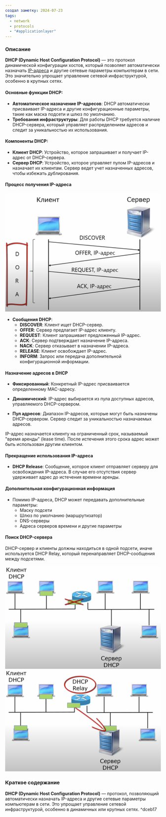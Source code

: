 ```yaml
---
создал заметку: 2024-07-23
tags:
  - network
  - protocols
  - "#applicationlayer"
---
```

### Описание

**DHCP (Dynamic Host Configuration Protocol)** — это протокол динамической конфигурации хостов, который позволяет автоматически назначать [IP-адреса](Programming/Сети/IP-адреса.md) и другие сетевые параметры компьютерам в сети. Это значительно упрощает управление сетевой инфраструктурой, особенно в крупных сетях.

#### Основные функции DHCP:

- **Автоматическое назначение IP-адресов**: DHCP автоматически присваивает IP-адреса и другие конфигурационные параметры, такие как маска подсети и шлюз по умолчанию.
- **Требования инфраструктуры**: Для работы DHCP требуется наличие DHCP-сервера, который управляет распределением адресов и следит за уникальностью их использования.

#### Компоненты DHCP:

- **Клиент DHCP**: Устройство, которое запрашивает и получает IP-адрес от DHCP-сервера.
- **Сервер DHCP**: Устройство, которое управляет пулом IP-адресов и назначает их клиентам. Сервер ведет учет назначенных адресов, чтобы избежать дублирования.

#### Процесс получения IP-адреса

![Pasted image 20240723215520](Cache/Pasted%20image%2020240723215520.png)

- **Сообщения DHCP**:
    - **DISCOVER**: Клиент ищет DHCP-сервер.
    - **OFFER**: Сервер предлагает IP-адрес клиенту.
    - **REQUEST**: Клиент запрашивает предложенный IP-адрес.
    - **ACK**: Сервер подтверждает назначение IP-адреса.
    - **NACK**: Сервер отказывает в назначении IP-адреса.
    - **RELEASE**: Клиент освобождает IP-адрес.
    - **INFORM**: Запрос или передача дополнительной конфигурационной информации.

#### Назначение адресов в DHCP

- **Фиксированный**: Конкретный IP-адрес присваивается определенному MAC-адресу.
    
- **Динамический**: IP-адрес выбирается из пула доступных адресов, управляемого DHCP-сервером.
    
- **Пул адресов**: Диапазон IP-адресов, которые могут быть назначены DHCP-сервером. Сервер следит за уникальностью назначаемых адресов.
    

IP-адрес назначается клиенту на ограниченный срок, называемый "время аренды" (lease time). После истечения этого срока адрес может быть использован другим клиентом.

#### Прекращение использования IP-адреса

- **DHCP Release**: Сообщение, которое клиент отправляет серверу для освобождения IP-адреса. В случае его отсутствия сервер удерживает адрес до истечения времени аренды.

#### Дополнительная конфигурационная информация

- Помимо IP-адреса, DHCP может передавать дополнительные параметры:
    - Маску подсети
    - Шлюз по умолчанию (маршрутизатор)
    - DNS-серверы
    - Адреса серверов времени и другие параметры

#### Поиск DHCP-сервера

DHCP-сервер и клиенты должны находиться в одной подсети, иначе используется DHCP Relay, который перенаправляет DHCP-сообщения между подсетями.

![Pasted image 20240723220809](Cache/Pasted%20image%2020240723220809.png) ![Pasted image 20240723220838](Cache/Pasted%20image%2020240723220838.png)

### Краткое содержание

**DHCP (Dynamic Host Configuration Protocol)** — протокол, позволяющий автоматически назначать IP-адреса и другие сетевые параметры компьютерам в сети. Это упрощает управление сетевой инфраструктурой, особенно в динамичных или крупных сетях. ^dceb17